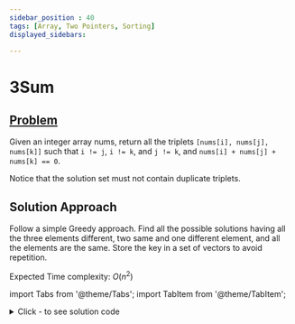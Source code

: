 ```yaml
---
sidebar_position : 40
tags: [Array, Two Pointers, Sorting]
displayed_sidebars:

---
```


# 3Sum

## [Problem](https://leetcode.com/problems/3sum/)

<p>Given an integer array nums, return all the triplets <code>[nums[i], nums[j], nums[k]]</code> such that <code>i != j</code>, <code>i != k</code>, and <code>j != k</code>, and <code>nums[i] + nums[j] + nums[k] == 0</code>.</p>

<p>Notice that the solution set must not contain duplicate triplets.</p>

## Solution Approach
Follow a simple Greedy approach. Find all the possible solutions having all the three elements different, two same and one different element, and all the elements are the same. Store the key in a set of vectors to avoid repetition. 

Expected Time complexity: $O(n^2)$


import Tabs from '@theme/Tabs';
import TabItem from '@theme/TabItem';

<details><summary>Click - to see solution code</summary>

<Tabs>
<TabItem value="cpp" label="C++">

```cpp
class Solution {
   public:
    vector<vector<int>> threeSum(vector<int>& nums) {
        int n = nums.size();
        unordered_map<int, int> mp;
        for (int i = 0; i < n; i++) {
            mp[nums[i]]++;
        }

        vector<int> arr;
        for (auto i : mp) {
            arr.push_back(i.first);
        }

        set<vector<int>> ans;
        n = arr.size();
        sort(arr.begin(), arr.end());
        for (int i = 0; i < n; i++) {
            for (int j = i + 1; j < n; j++) {
                int sm = arr[i] + arr[j];
                if (-sm != arr[i] && -sm != arr[j] && mp[-sm] > 0) {
                    vector<int> v = {arr[i], arr[j], -sm};
                    sort(v.begin(), v.end());
                    ans.insert(v);
                }
            }
        }

        for (int i = 0; i < n; i++) {
            int sm = 2 * arr[i];
            if (sm != arr[i] && mp[arr[i]] > 1 && mp[-2 * arr[i]] > 0) {
                vector<int> v = {arr[i], arr[i], -sm};
                sort(v.begin(), v.end());
                ans.insert(v);
            }
        }

        if (mp[0] > 2) {
            ans.insert({0, 0, 0});
        }
        vector<vector<int>> vv;
        for (auto i : ans) {
            vv.push_back(i);
        }
        return vv;
    }
};

```
</TabItem>
</Tabs>

</details>
